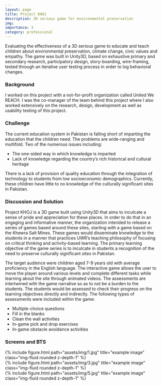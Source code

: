 ```yaml
---
layout: page
title: Project KHOJ
description: 3D serious game for environmental preservation
img:
importance: 3
category: professional
---
```


Evaluating the effectiveness of a 3D serious game to educate and teach children about environmental preservation, climate change, civic values and empathy. The game was built in Unity3D, based on exhaustive primary and secondary research, participatory design, story-boarding, wire-framing, tested through an iterative user testing process in order to log behavioral changes.

### Background
I worked on this project with a not-for-profit organization called United We REACH. I was the co-manager of the team behind this project where I also worked extensively on the research, design, development as well as usability testing of this project.

### Challenge
The current education system in Pakistan is falling short of imparting the education that the children need. The problems are wide-ranging and multifold. Two of the numerous issues including:

* The one-sided way in which knowledge is imparted
* Lack of knowledge regarding the country’s rich historical and cultural heritage

There is a lack of provision of quality education through the integration of technology to students from low socioeconomic demographics. Currently, these children have little to no knowledge of the culturally significant sites in Pakistan.

### Discussion and Solution
Project KHOJ is a 3D game built using Unity3D that aims to inculcate a sense of pride and appreciation for these places. In order to do that in an engaging and informative manner, the organization intended to release a series of games based around these sites, starting with a game based on the Khewra Salt Mines. These games would disseminate knowledge to the students in a manner that practices UWR’s teaching philosophy of focusing on critical thinking and activity-based learning. The primary learning objective of the game series is to inculcate in students a recognition of the need to preserve culturally significant sites in Pakistan.

The target audience were children aged 7-9 years old with average proficiency in the English language. The interactive game allows the user to move the player around various levels and complete different tasks while learning about the site through animated videos. The assessments are intertwined with the game narrative so as to not be a burden to the students. The students would be assessed to check their progress on the learning objectives directly and indirectly. The following types of assessments were included within the game:

* Multiple-choice questions
* Fill in the blanks
* Clean the wall activities
* In-game pick and drop exercises
* In-game obstacle avoidance activities

### Screens and BTS

<div class="row">
    <div class="col-sm mt-3 mt-md-0">
        {% include figure.html path="assets/img/1.jpg" title="example image" class="img-fluid rounded z-depth-1" %}
    </div>
    <div class="col-sm mt-3 mt-md-0">
        {% include figure.html path="assets/img/3.jpg" title="example image" class="img-fluid rounded z-depth-1" %}
    </div>
    <div class="col-sm mt-3 mt-md-0">
        {% include figure.html path="assets/img/5.jpg" title="example image" class="img-fluid rounded z-depth-1" %}
    </div>
</div>
